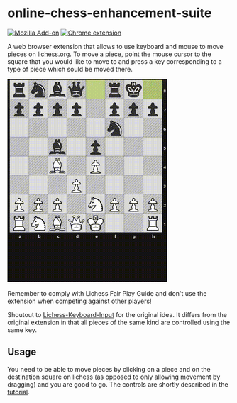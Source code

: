 # online-chess-enhancement-suite

[![Mozilla Add-on](https://img.shields.io/amo/v/online-chess-enhancement-suite?style=flat-square)](https://addons.mozilla.org/en-US/firefox/addon/online-chess-enhancement-suite/)
[![Chrome extension](https://img.shields.io/amo/v/online-chess-enhancement-suite?style=flat-square&label=chrome%20extension)](https://github.com/klausweiss/online-chess-enhancement-suite/blob/master/docs/CHROME-INSTALLATION.md)

A web browser extension that allows to use keyboard and mouse to move pieces on [lichess.org](https://lichess.org).
To move a piece, point the mouse cursor to the square that you would like to move to and press a key corresponding to a type of piece which sould be moved there.

![Basic piece movement](./docs/basics.gif)

Remember to comply with Lichess Fair Play Guide and don't use the extension when competing against other players!

Shoutout to [Lichess-Keyboard-Input](https://github.com/Sentero-esp12/Lichess-Keyboard-Input) for the original idea.
It differs from the original extension in that all pieces of the same kind are controlled using the same key.

## Usage

You need to be able to move pieces by clicking on a piece and on the destination square on lichess (as opposed to only allowing movement by dragging)
and you are good to go. The controls are shortly described in the [tutorial](./docs/TUTORIAL.md).

